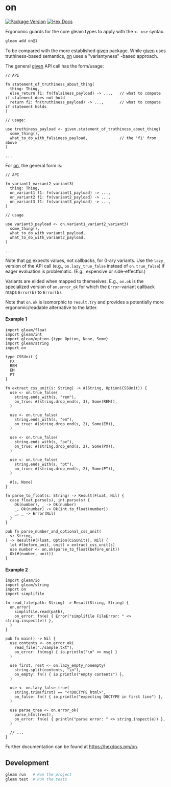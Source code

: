 # on

[![Package Version](https://img.shields.io/hexpm/v/on)](https://hex.pm/packages/on)
[![Hex Docs](https://img.shields.io/badge/hex-docs-ffaff3)](https://hexdocs.pm/on/)

Ergonomic guards for the core gleam types to apply with the `<- use` syntax.

```sh
gleam add on@1
```

To be compared with the more established [given](https://hexdocs.pm/given/) package. While [given](https://hexdocs.pm/given/) uses truthiness-based semantics, [on](https://hexdocs.pm/on/) uses a "variantyness" -based approach.

The general [given](https://hexdocs.pm/given/) API call has the form/usage:

```
// API

fn statement_of_truthiness_about_thing(
  thing: Thing,
  else_return f1: fn(falsiness_payload) -> ...,   // what to compute if statement does not hold
  return f2: fn(truthiness_payload) -> ...,       // what to compute if statement holds
)
```

```
// usage:

use truthiness_payload <- given.statement_of_truthiness_about_thing(
  some_thing(),
  what_to_do_with_falsiness_payload,              // the 'f1' from above
)

...
```

For [on](https://hexdocs.pm/on/), the general form is:

```
// API

fn variant1_variant2_variant3(
  thing: Thing,
  on_variant1 f1: fn(variant1_payload) -> ...,
  on_variant2 f1: fn(variant2_payload) -> ...,
  on_variant3 f1: fn(variant3_payload) -> ...,
)
```

```
// usage

use variant3_payload <- on.variant1_variant2_variant3(
  some_thing(),
  what_to_do_with_variant1_payload,
  what_to_do_with_variant2_payload,
)

...
```

Note that [on](https://hexdocs.pm/on/) expects values, not callbacks, for 0-ary variants. Use the `lazy_` version of the API call (e.g., `on.lazy_true_false` instead of `on.true_false`) if eager evaluation is problematic. (E.g., expensive or side-effectful.)

Variants are elided when mapped to themselves. E.g., `on.ok` is the specialized version of `on.error_ok` for which the `Error`-variant callback maps `Error(b)` to `Error(b)`.

Note that `on.ok` is isomorphic to `result.try` and provides a potentially more ergonomic/readable alternative to the latter.

#### Example 1

```gleam
import gleam/float
import gleam/int
import gleam/option.{type Option, None, Some}
import gleam/string
import on

type CSSUnit {
  PX
  REM
  EM
  PT
}

fn extract_css_unit(s: String) -> #(String, Option(CSSUnit)) {
  use <- on.true_false(
    string.ends_with(s, "rem"),
    on_true: #(string.drop_end(s, 3), Some(REM)),
  )

  use <- on.true_false(
    string.ends_with(s, "em"),
    on_true: #(string.drop_end(s, 2), Some(EM)),
  )

  use <- on.true_false(
    string.ends_with(s, "px"),
    on_true: #(string.drop_end(s, 2), Some(PX)),
  )

  use <- on.true_false(
    string.ends_with(s, "pt"),
    on_true: #(string.drop_end(s, 2), Some(PT)),
  )

  #(s, None)
}

fn parse_to_float(s: String) -> Result(Float, Nil) {
  case float.parse(s), int.parse(s) {
    Ok(number), _ -> Ok(number)
    _, Ok(number) -> Ok(int.to_float(number))
    _, _ -> Error(Nil)
  }
}

pub fn parse_number_and_optional_css_unit(
  s: String,
) -> Result(#(Float, Option(CSSUnit)), Nil) {
  let #(before_unit, unit) = extract_css_unit(s)
  use number <- on.ok(parse_to_float(before_unit))
  Ok(#(number, unit))
}
```

#### Example 2

```gleam
import gleam/io
import gleam/string
import on
import simplifile

fn read_file(path: String) -> Result(String, String) {
  on.error(
    simplifile.read(path),
    on_error: fn(e) { Error("simplifile FileError: " <> string.inspect(e)) },
  )
}

pub fn main() -> Nil {
  use contents <- on.error_ok(
    read_file("./sample.txt"),
    on_error: fn(msg) { io.println("\n" <> msg) }
  )

  use first, rest <- on.lazy_empty_nonempty(
    string.split(contents, "\n"),
    on_empty: fn() { io.println("empty contents") },
  )

  use <- on.lazy_false_true(
    string.trim(first) == "<!DOCTYPE html>",
    on_false: fn() { io.println("expecting DOCTYPE in first line") },
  )

  use parse_tree <- on.error_ok(
    parse_html(rest),
    on_error: fn(e) { println("parse error: " <> string.inspect(e)) },
  )

  // ...
}
```

Further documentation can be found at <https://hexdocs.pm/on>.

## Development

```sh
gleam run   # Run the project
gleam test  # Run the tests
```
